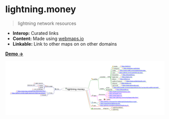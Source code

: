 # lightning.money

> lightning network resources

- **Interop:** Curated links
- **Content:** Made using [webmaps.io](https://webmaps.io/)
- **Linkable:** Link to other maps on on other domains

[**Demo →**](https://lightning.money/)


![lightning.money](https://raw.githubusercontent.com/solidpayorg/lightning.money/gh-pages/index.html_files/image.png)
